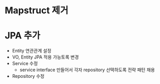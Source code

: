 # Mapstruct 제거

# JPA 추가
- Entity 연관관계 설정
- VO, Entity JPA 적용 가능토록 변경
- Service 수정
  - service interface 만들어서 각자 repository 선택하도록 전략 패턴 채용
- Repository 수정